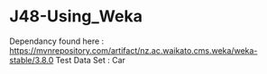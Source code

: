 # J48-Using_Weka

Dependancy found here : https://mvnrepository.com/artifact/nz.ac.waikato.cms.weka/weka-stable/3.8.0
Test Data Set : Car
